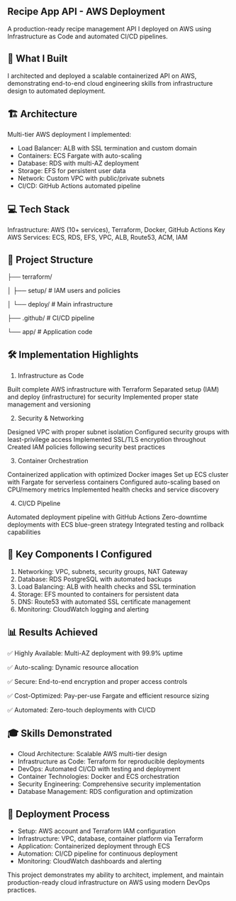 Recipe App API - AWS Deployment
---------------------------------------------------------------------------------------------------------------------------------------------------------
A production-ready recipe management API I deployed on AWS using Infrastructure as Code and automated CI/CD pipelines.

🎯 What I Built
---------------

I architected and deployed a scalable containerized API on AWS, demonstrating end-to-end cloud engineering skills from infrastructure design to automated deployment.

🏗️ Architecture
---------------
Multi-tier AWS deployment I implemented:

- Load Balancer: ALB with SSL termination and custom domain
- Containers: ECS Fargate with auto-scaling
- Database: RDS with multi-AZ deployment
- Storage: EFS for persistent user data
- Network: Custom VPC with public/private subnets
- CI/CD: GitHub Actions automated pipeline

💻 Tech Stack
-------------------
Infrastructure: AWS (10+ services), Terraform, Docker, GitHub Actions
Key AWS Services: ECS, RDS, EFS, VPC, ALB, Route53, ACM, IAM

📁 Project Structure
----------------------------------------------

├── terraform/

│   ├── setup/     # IAM users and policies

│   └── deploy/    # Main infrastructure

├── .github/       # CI/CD pipeline

└── app/          # Application code

🛠️ Implementation Highlights
-------------------------------
1. Infrastructure as Code

Built complete AWS infrastructure with Terraform
Separated setup (IAM) and deploy (infrastructure) for security
Implemented proper state management and versioning

2. Security & Networking

Designed VPC with proper subnet isolation
Configured security groups with least-privilege access
Implemented SSL/TLS encryption throughout
Created IAM policies following security best practices

3. Container Orchestration

Containerized application with optimized Docker images
Set up ECS cluster with Fargate for serverless containers
Configured auto-scaling based on CPU/memory metrics
Implemented health checks and service discovery

4. CI/CD Pipeline

Automated deployment pipeline with GitHub Actions
Zero-downtime deployments with ECS blue-green strategy
Integrated testing and rollback capabilities

🔧 Key Components I Configured
------------------------------
1. Networking: VPC, subnets, security groups, NAT Gateway
2. Database: RDS PostgreSQL with automated backups
3. Load Balancing: ALB with health checks and SSL termination
4. Storage: EFS mounted to containers for persistent data
5. DNS: Route53 with automated SSL certificate management
6. Monitoring: CloudWatch logging and alerting

📊 Results Achieved
--------------------

✅ Highly Available: Multi-AZ deployment with 99.9% uptime

✅ Auto-scaling: Dynamic resource allocation

✅ Secure: End-to-end encryption and proper access controls

✅ Cost-Optimized: Pay-per-use Fargate and efficient resource sizing

✅ Automated: Zero-touch deployments with CI/CD

🎓 Skills Demonstrated
-----------------------
- Cloud Architecture: Scalable AWS multi-tier design
- Infrastructure as Code: Terraform for reproducible deployments
- DevOps: Automated CI/CD with testing and deployment
- Container Technologies: Docker and ECS orchestration
- Security Engineering: Comprehensive security implementation
- Database Management: RDS configuration and optimization

🚀 Deployment Process
-----------------------------

- Setup: AWS account and Terraform IAM configuration
- Infrastructure: VPC, database, container platform via Terraform
- Application: Containerized deployment through ECS
- Automation: CI/CD pipeline for continuous deployment
- Monitoring: CloudWatch dashboards and alerting


This project demonstrates my ability to architect, implement, and maintain production-ready cloud infrastructure on AWS using modern DevOps practices.
